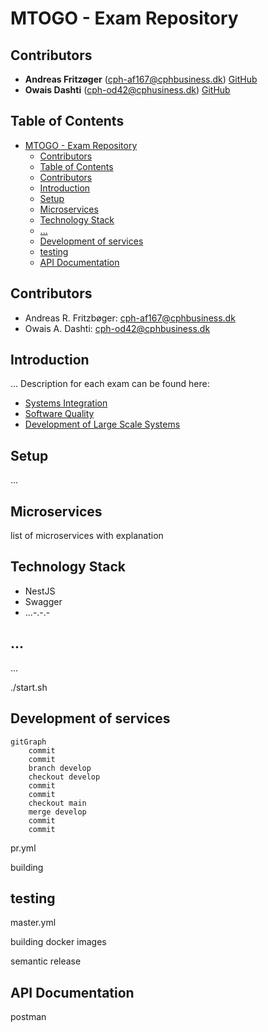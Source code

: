 # MTOGO - Exam Repository

## Contributors

- **Andreas Fritzøger** (cph-af167@cphbusiness.dk) [GitHub](https://github.com/)
- **Owais Dashti** (cph-od42@cphusiness.dk) [GitHub](https://github.com/owaisad)

## Table of Contents

- [MTOGO - Exam Repository](#mtogo---exam-repository)
  - [Contributors](#contributors)
  - [Table of Contents](#table-of-contents)
  - [Contributors](#contributors-1)
  - [Introduction](#introduction)
  - [Setup](#setup)
  - [Microservices](#microservices)
  - [Technology Stack](#technology-stack)
  - [...](#)
  - [Development of services](#development-of-services)
  - [testing](#testing)
  - [API Documentation](#api-documentation)

## Contributors

- Andreas R. Fritzbøger: <a href = "mailto:cph-af167@cphbusiness.dk">cph-af167@cphbusiness.dk</a>
- Owais A. Dashti: <a href = "mailto:cph-od42@cphbusiness.dk">cph-od42@cphbusiness.dk</a>

## Introduction

...
Description for each exam can be found here:

- [Systems Integration](./SI/readme.md)
- [Software Quality](./SQ/readme.md)
- [Development of Large Scale Systems](./DLS/readme.md)

## Setup

...

## Microservices

list of microservices with explanation

## Technology Stack

- NestJS
- Swagger
- ...-.-.-

## ...

...

./start.sh

## Development of services

```mermaid
gitGraph
    commit
    commit
    branch develop
    checkout develop
    commit
    commit
    checkout main
    merge develop
    commit
    commit
```

pr.yml

building

## testing

master.yml

building docker images

semantic release

## API Documentation
postman